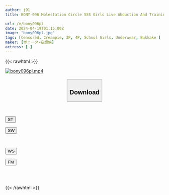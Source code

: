 ```yaml
---
author: j91
title: BONY-096 Molestation Circle SSS Girls Live Abduction And Training To Completely Masochistic U-chan

url: /v/bony096pl
date: 2024-04-19T01:15:00Z
image: "bony096pl.jpg"
tags: [Censored, Creampie, 3P, 4P, School Girls, Underwear, Bukkake	]
maker: [ボニータ-妄想族]
actress: [ ]
---
```



{{< rawhtml >}}

<div class="video" data-videoid="M62dYx119WCm8m0">
    <a href="javascript:;">
        <img src="/v/bony096pl/bony096pl.jpg" width="WIDTH" height="HEIGHT" alt="bony096pl.mp4" loading="lazy">
    </a>
</div>

<script type="text/javascript" src="https://j91.asia/asset/on-demand-st.js"></script>

<br>
  <link rel="stylesheet" href="https://j91.asia/asset/bs5.css">
  
  <center>
  <button class="btn btn-primary" type="button" data-bs-toggle="collapse" data-bs-target=".multi-collapse" aria-expanded="false" aria-controls="multiCollapseExample1 multiCollapseExample2"><h2>Download</h2></button></center>
</p>
<div class="row">
  <div class="col">
    <div class="collapse multi-collapse" id="multiCollapseExample1">
      <div class="card card-body">
	      	      <br>
<div class="buttons">  
<p><a href="https://streamtape.to/v/M62dYx119WCm8m0" target="_blank"><button class="btn-hover color-3"><i class="fa fa-download"></i> ST</button></a></p>
<p><a href="https://asnwish.com/l63wdv8n4h1a" target="_blank"><button class="btn-hover color-2"><i class="fa fa-download"></i> SW</button></a></p></div>
    </div>
  </div>
</div>
  <div class="col">
    <div class="collapse multi-collapse" id="multiCollapseExample2">
      <div class="card card-body">
	      <br>
<div class="buttons">
<p><a href="https://wolfstream.tv/n88pnl82r6wz"><button class="btn-hover color-9"><i class="fa fa-download"></i> WS</button></a></p>
<p><a href="https://filemoon.sx/d/bo3zu2w3z9jr"><button class="btn-hover color-8"><i class="fa fa-download"></i> FM</button></a></p></div>
<br><br>
      </div>
    </div>
  </div>
</div>

{{< /rawhtml >}}
